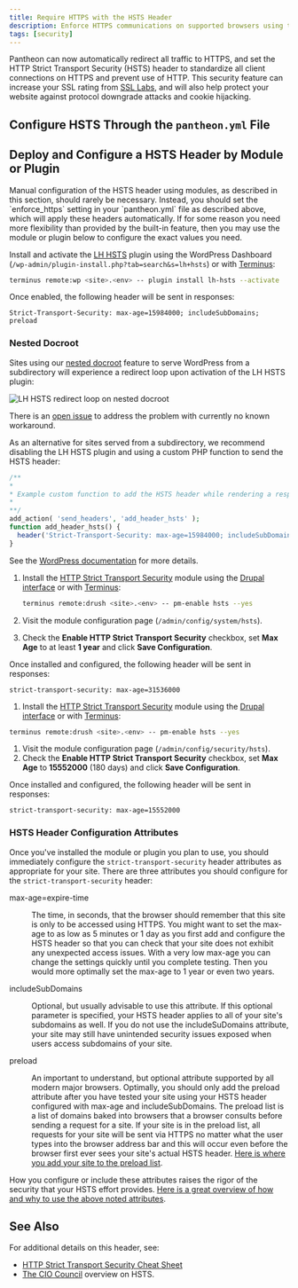 ```yaml
---
title: Require HTTPS with the HSTS Header
description: Enforce HTTPS communications on supported browsers using the HTTP Strict Transport Security header.
tags: [security]
---
```


Pantheon can now automatically redirect all traffic to HTTPS, and set the HTTP Strict Transport Security (HSTS) header to standardize all client connections on HTTPS and prevent use of HTTP. This security feature can increase your SSL rating from [SSL Labs](https://www.ssllabs.com/ssltest/), and will also help protect your website against protocol downgrade attacks and cookie hijacking.

## Configure HSTS Through the `pantheon.yml` File

<Partial file="hsts.html" />

## Deploy and Configure a HSTS Header by Module or Plugin

<Alert title="Note" type="info">
Manual configuration of the HSTS header using modules, as described in this section, should rarely be necessary. Instead, you should set the `enforce_https` setting in your `pantheon.yml` file as described above, which will apply these headers automatically. If for some reason you need more flexibility than provided by the built-in feature, then you may use the module or plugin below to configure the exact values you need.
</Alert>

<Tab title="WordPress" id="tab-1-id" active={true}>

Install and activate the [LH HSTS](https://wordpress.org/plugins/lh-hsts/) plugin using the WordPress Dashboard (`/wp-admin/plugin-install.php?tab=search&s=lh+hsts`) or with [Terminus](/terminus/):

```bash
terminus remote:wp <site>.<env> -- plugin install lh-hsts --activate
```

Once enabled, the following header will be sent in responses:

```http
Strict-Transport-Security: max-age=15984000; includeSubDomains; preload
```

<Accordion title="Troubleshooting" id="unique-anchor" icon="wrench">

### Nested Docroot

Sites using our [nested docroot](/nested-docroot/) feature to serve WordPress from a subdirectory will experience a redirect loop upon activation of the LH HSTS plugin:

![LH HSTS redirect loop on nested docroot](../images/lh-hsts-redirect-loop.png)

There is an [open issue](https://wordpress.org/support/topic/broken-website-9/) to address the problem with currently no known workaround.

As an alternative for sites served from a subdirectory, we recommend disabling the LH HSTS plugin and using a custom PHP function <Popover title="Custom PHP Functions" content="Best practice would be to write a custom plugin for the following since it is related to the functionality of your site, not it's design or layout. However, you can add the custom function to a Child Theme's function.php file as a quick fix. Keep in mind, managing this functionality within the theme's functions.php file means it will not persist when swapping themes." /> to send the HSTS header:

```php
/**
*
* Example custom function to add the HSTS header while rendering a response.
*
**/
add_action( 'send_headers', 'add_header_hsts' );
function add_header_hsts() {
  header('Strict-Transport-Security: max-age=15984000; includeSubDomains; preload');
}
```

See the [WordPress documentation](https://codex.wordpress.org/Plugin_API/Action_Reference/send_headers) for more details.

</Accordion>

</Tab>

<Tab title="Drupal 8" id="tab-2-id">

1. Install the [HTTP Strict Transport Security](https://drupal.org/project/hsts) module using the [Drupal interface](https://www.drupal.org/docs/8/extending-drupal-8/installing-modules) or with [Terminus](/terminus/):

    ```bash
    terminus remote:drush <site>.<env> -- pm-enable hsts --yes
    ```

1. Visit the module configuration page (`/admin/config/system/hsts`).
1. Check the **Enable HTTP Strict Transport Security** checkbox, set **Max Age** to at least **1 year** and click **Save Configuration**.

Once installed and configured, the following header will be sent in responses:

```http
strict-transport-security: max-age=31536000
```

</Tab>

<Tab title="Drupal 7" id="tab-3-id">

1. Install the [HTTP Strict Transport Security](https://drupal.org/project/hsts) module using the [Drupal interface](https://www.drupal.org/docs/7/extending-drupal/installing-modules) or with [Terminus](/terminus):

  ```bash
  terminus remote:drush <site>.<env> -- pm-enable hsts --yes
  ```

1. Visit the module configuration page (`/admin/config/security/hsts`).
1. Check the **Enable HTTP Strict Transport Security** checkbox, set **Max Age** to **15552000** (180 days) and click **Save Configuration**.

Once installed and configured, the following header will be sent in responses:

```http
strict-transport-security: max-age=15552000
```

</Tab>

</TabList>

### HSTS Header Configuration Attributes

Once you've installed the module or plugin you plan to use, you should immediately configure the `strict-transport-security` header attributes as appropriate for your site. There are three attributes you should configure for the `strict-transport-security` header:

<dl>

<dt>max-age=expire-time</dt>

<dd>

The time, in seconds, that the browser should remember that this site is only to be accessed using HTTPS. You might want to set the max-age to as low as 5 minutes or 1 day as you first add and configure the HSTS header so that you can check that your site does not exhibit any unexpected access issues. With a very low max-age you can change the settings quickly until you complete testing. Then you would more optimally set the max-age to 1 year or even two years.

</dd>

<dt>includeSubDomains</dt>

<dd>

Optional, but usually advisable to use this attribute. If this optional parameter is specified, your HSTS header applies to all of your site's subdomains as well. If you do not use the includeSuDomains attribute, your site may still have unintended security issues exposed when users access subdomains of your site.

</dd>

<dt>preload</dt>

<dd>

An important to understand, but optional attribute supported by all modern major browsers. Optimally, you should only add the preload attribute after you have tested your site using your HSTS header configured with max-age and includeSubDomains. The preload list is a list of domains baked into browsers that a browser consults before sending a request for a site. If your site is in the preload list, all requests for your site will be sent via HTTPS no matter what the user types into the browser address bar and this will occur even before the browser first ever sees your site's actual HSTS header. [Here is where you add your site to the preload list](https://hstspreload.org/).

</dd>

How you configure or include these attributes raises the rigor of the security that your HSTS effort provides. [Here is a great overview of how and why to use the above noted attributes](https://hstspreload.org/).

## See Also
For additional details on this header, see:

 - [HTTP Strict Transport Security Cheat Sheet](https://www.owasp.org/index.php/HTTP_Strict_Transport_Security_Cheat_Sheet)
 - [The CIO Council](https://https.cio.gov/hsts/) overview on HSTS.
